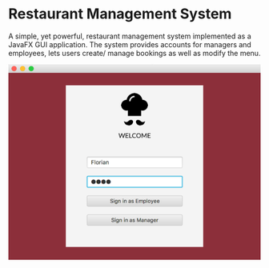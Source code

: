# Restaurant Management System

A simple, yet powerful, restaurant management system implemented as a JavaFX GUI application. The system provides accounts for managers and employees, lets users create/ manage bookings as well as modify the menu.


<p align="center">
  <img src="https://github.com/FlorianObst/restaurant-management-system/blob/master/images/Welcome%20Page.png"/>

</p>


